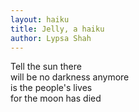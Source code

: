 ```yaml
---
layout: haiku
title: Jelly, a haiku
author: Lypsa Shah
---
```


Tell the sun there <br>
will be no darkness anymore <br>
is the people's lives <br>
for the moon has died <br>